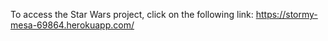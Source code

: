 To access the Star Wars project, click on the following link: 
https://stormy-mesa-69864.herokuapp.com/
